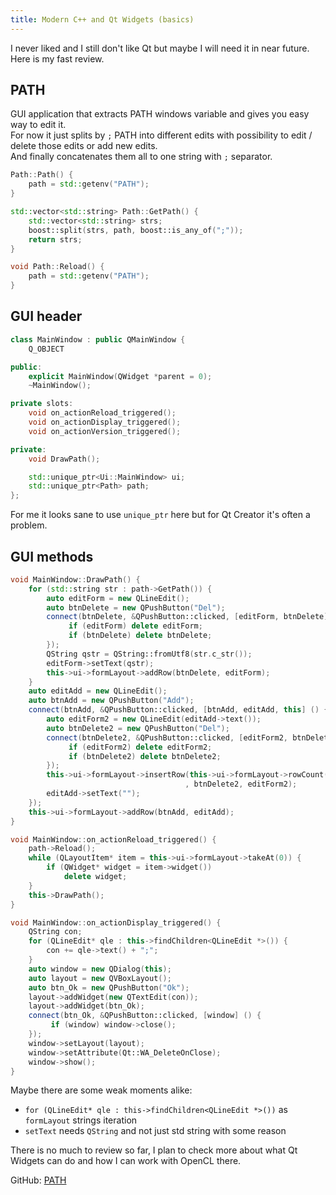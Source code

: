 ```yaml
---
title: Modern C++ and Qt Widgets (basics)
---
```


I never liked and I still don't like Qt but maybe I will need it in near future. <br/>
Here is my fast review.

PATH
----

GUI application that extracts PATH windows variable and gives you easy way to edit it. <br/>
For now it just splits by `;` PATH into different edits with possibility to edit / delete those edits or add new edits. <br/>
And finally concatenates them all to one string with `;` separator.

``` cpp
Path::Path() {
    path = std::getenv("PATH");
}

std::vector<std::string> Path::GetPath() {
    std::vector<std::string> strs;
    boost::split(strs, path, boost::is_any_of(";"));
    return strs;
}

void Path::Reload() {
    path = std::getenv("PATH");
}
```

GUI header
----------

``` cpp
class MainWindow : public QMainWindow {
    Q_OBJECT

public:
    explicit MainWindow(QWidget *parent = 0);
    ~MainWindow();

private slots:
    void on_actionReload_triggered();
    void on_actionDisplay_triggered();
    void on_actionVersion_triggered();

private:
    void DrawPath();

    std::unique_ptr<Ui::MainWindow> ui;
    std::unique_ptr<Path> path;
};
```

For me it looks sane to use `unique_ptr` here but for Qt Creator it's often a problem.

GUI methods
-----------

``` cpp
void MainWindow::DrawPath() {
    for (std::string str : path->GetPath()) {
        auto editForm = new QLineEdit();
        auto btnDelete = new QPushButton("Del");
        connect(btnDelete, &QPushButton::clicked, [editForm, btnDelete] () {
             if (editForm) delete editForm;
             if (btnDelete) delete btnDelete;
        });
        QString qstr = QString::fromUtf8(str.c_str());
        editForm->setText(qstr);
        this->ui->formLayout->addRow(btnDelete, editForm);
    }
    auto editAdd = new QLineEdit();
    auto btnAdd = new QPushButton("Add");
    connect(btnAdd, &QPushButton::clicked, [btnAdd, editAdd, this] () {
        auto editForm2 = new QLineEdit(editAdd->text());
        auto btnDelete2 = new QPushButton("Del");
        connect(btnDelete2, &QPushButton::clicked, [editForm2, btnDelete2] () {
             if (editForm2) delete editForm2;
             if (btnDelete2) delete btnDelete2;
        });
        this->ui->formLayout->insertRow(this->ui->formLayout->rowCount() - 1
                                       , btnDelete2, editForm2);
        editAdd->setText("");
    });
    this->ui->formLayout->addRow(btnAdd, editAdd);
}

void MainWindow::on_actionReload_triggered() {
    path->Reload();
    while (QLayoutItem* item = this->ui->formLayout->takeAt(0)) {
        if (QWidget* widget = item->widget())
            delete widget;
    }
    this->DrawPath();
}

void MainWindow::on_actionDisplay_triggered() {
    QString con;
    for (QLineEdit* qle : this->findChildren<QLineEdit *>()) {
        con += qle->text() + ";";
    }
    auto window = new QDialog(this);
    auto layout = new QVBoxLayout();
    auto btn_Ok = new QPushButton("Ok");
    layout->addWidget(new QTextEdit(con));
    layout->addWidget(btn_Ok);
    connect(btn_Ok, &QPushButton::clicked, [window] () {
         if (window) window->close();
    });
    window->setLayout(layout);
    window->setAttribute(Qt::WA_DeleteOnClose);
    window->show();
}
```

Maybe there are some weak moments alike:
 - `for (QLineEdit* qle : this->findChildren<QLineEdit *>())` as `formLayout` strings iteration
 - `setText` needs `QString` and not just std string with some reason

There is no much to review so far, I plan to check more about what Qt Widgets can do and how I can work with OpenCL there.

GitHub: [PATH](https://github.com/Heather/PATH)

